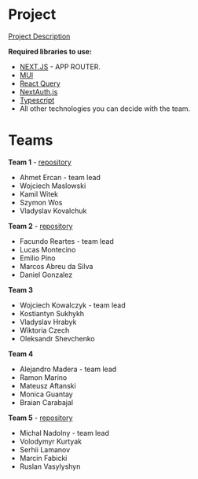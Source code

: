 # Project

[Project Description](https://docs.google.com/document/d/1hWaI-AbNFtoNsD9knR1HGoMwG7cJfC6K5o3ULhW087Q/edit?usp=sharing)

**Required libraries to use:**

- [NEXT.JS](https://nextjs.org) - APP ROUTER.
- [MUI](https://mui.com)
- [React Query](https://tanstack.com/query/latest/docs/framework/react/overview)
- [NextAuth.js](https://next-auth.js.org)
- [Typescript](https://www.typescriptlang.org)
- All other technologies you can decide with the team.


# Teams

**Team 1** - [repository](https://github.com/ATErcan/solvd-team-1-final-project)

- Ahmet Ercan - team lead
- Wojciech Maslowski
- Kamil Witek
- Szymon Wos
- Vladyslav Kovalchuk

**Team 2** - [repository](https://github.com/FacuReartes/react-laba-final-project-team-2)

- Facundo Reartes - team lead
- Lucas Montecino
- Emilio Pino
- Marcos Abreu da Silva
- Daniel Gonzalez

**Team 3**

- Wojciech Kowalczyk - team lead
- Kostiantyn Sukhykh
- Vladyslav Hrabyk
- Wiktoria Czech
- Oleksandr Shevchenko

**Team 4**

- Alejandro Madera - team lead
- Ramon Marino
- Mateusz Aftanski
- Monica Guantay
- Braian Carabajal

**Team 5** - [repository](https://github.com/mnadolny8991/shoes-shop-team-5)

- Michal Nadolny - team lead
- Volodymyr Kurtyak
- Serhii Lamanov
- Marcin Fabicki
- Ruslan Vasylyshyn